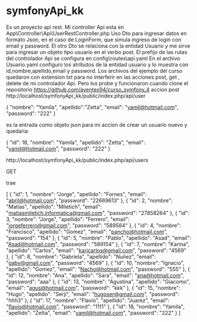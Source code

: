# symfonyApi_kk
Es un proyecto api rest.
Mi  controller  Api  esta  en  App\Controller\Api\UserRestController.php
Uso Dto  para  ingresar datos en formato Json, en el caso de LoginForm, que simula ingreso de login con email y password.
El otro Dto se relaciona con la entidad Usuario y me sirve para ingresar un objeto tipo usuario en el verbo post.
El prefijo de las rutas del controlador Api se configura en  config\routes\api.yaml
En el archivo Usuario.yaml configuro los atributos de la entidad usuario y lo muestra con id,nombre,apellido,email y 
password. 
Los archivos del ejemplo del curso quedaron con extension txt para no interferir en las acciones post, get , delete de mi controlador Api.
Pero los probe y funcionaron cuando clone el repositorio  https://github.com/aventex94/curso_symfony_4
accion  post  http://localhost/symfonyApi_kk/public/index.php/api/user
 
 {   "nombre": "Yamila",
     "apellido":"Zetta",
     "email": "yamil@hotmail.com",
     "password": "222"
}

es la entrada como objeto json para mi accion de crear un usuario nuevo y quedaria:

{
    "id": 18,
    "nombre": "Yamila",
    "apellido": "Zetta",
    "email": "yamil@hotmail.com",
    "password": "222"
}

http://localhost/symfonyApi_kk/public/index.php/api/users

GET

trae

[
    {
        "id": 1,
        "nombre": "Jorge",
        "apellido": "Fornes",
        "email": "abril@hotmail.com",
        "password": "22669613"
    },
    {
        "id": 2,
        "nombre": "Matias",
        "apellido": "Miletich",
        "email": "matiasmiletich.informatica@gmail.com",
        "password": "27858264"
    },
    {
        "id": 3,
        "nombre": "Jorge",
        "apellido": "Ferrero",
        "email": "jorgeferrero@gmail.com",
        "password": "589584"
    },
    {
        "id": 4,
        "nombre": "Francisco",
        "apellido": "Gomez",
        "email": "pancho@hotmail.com",
        "password": "154"
    },
    {
        "id": 5,
        "nombre": "Pablo",
        "apellido": "Asad",
        "email": "Asad@hotmail.com",
        "password": "589154"
    },
    {
        "id": 7,
        "nombre": "Karina",
        "apellido": "Carlos",
        "email": "karicarlos@gmail.com",
        "password": "4569"
    },
    {
        "id": 8,
        "nombre": "Gabriela",
        "apellido": "Nuñez",
        "email": "gaby@gmail.com",
        "password": "4569"
    },
    {
        "id": 10,
        "nombre": "Ignacio",
        "apellido": "Gomez",
        "email": "Nacho@hotmail.com",
        "password": "555"
    },
    {
        "id": 12,
        "nombre": "Ana",
        "apellido": "Sara",
        "email": "ana@hotmail.com",
        "password": "aaa"
    },
    {
        "id": 13,
        "nombre": "Agustina",
        "apellido": "Giacomo",
        "email": "agus@hotmail.com",
        "password": "kkk"
    },
    {
        "id": 15,
        "nombre": "Hugo",
        "apellido": "Serji",
        "email": "hugoser@gmail.com",
        "password": "hhh3"
    },
    {
        "id": 17,
        "nombre": "Flavio",
        "apellido": "Juarez",
        "email": "flavio@hotmail.com",
        "password": "1111"
    },
    {
        "id": 18,
        "nombre": "Yamila",
        "apellido": "Zetta",
        "email": "yamil@hotmail.com",
        "password": "222"
    }
]

